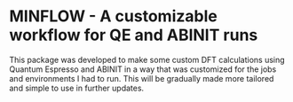 # MINFLOW - A customizable workflow for QE and ABINIT runs
This package was developed to make some custom DFT calculations using Quantum Espresso and ABINIT in a way
that was customized for the jobs and environments I had to run. This will be gradually made more tailored
and simple to use in further updates.
